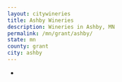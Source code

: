 ```yaml
---
layout: citywineries
title: Ashby Wineries
description: Wineries in Ashby, MN
permalink: /mn/grant/ashby/
state: mn
county: grant
city: ashby
---
```

-
